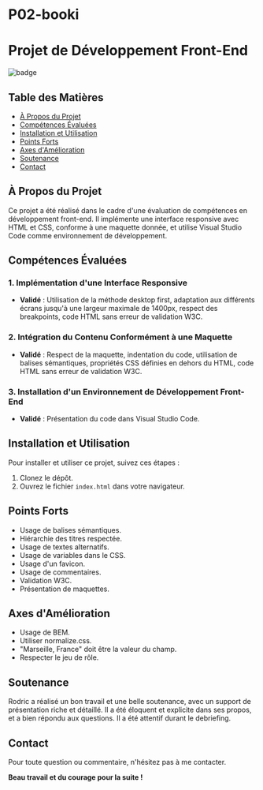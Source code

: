 # P02-booki

# Projet de Développement Front-End

![badge](lien_vers_badge)

## Table des Matières
- [À Propos du Projet](#à-propos-du-projet)
- [Compétences Évaluées](#compétences-évaluées)
- [Installation et Utilisation](#installation-et-utilisation)
- [Points Forts](#points-forts)
- [Axes d'Amélioration](#axes-damélioration)
- [Soutenance](#soutenance)
- [Contact](#contact)

## À Propos du Projet
Ce projet a été réalisé dans le cadre d'une évaluation de compétences en développement front-end. Il implémente une interface responsive avec HTML et CSS, conforme à une maquette donnée, et utilise Visual Studio Code comme environnement de développement.

## Compétences Évaluées
### 1. Implémentation d'une Interface Responsive
- **Validé** : Utilisation de la méthode desktop first, adaptation aux différents écrans jusqu'à une largeur maximale de 1400px, respect des breakpoints, code HTML sans erreur de validation W3C.

### 2. Intégration du Contenu Conformément à une Maquette
- **Validé** : Respect de la maquette, indentation du code, utilisation de balises sémantiques, propriétés CSS définies en dehors du HTML, code HTML sans erreur de validation W3C.

### 3. Installation d'un Environnement de Développement Front-End
- **Validé** : Présentation du code dans Visual Studio Code.

## Installation et Utilisation
Pour installer et utiliser ce projet, suivez ces étapes :
1. Clonez le dépôt.
2. Ouvrez le fichier `index.html` dans votre navigateur.

## Points Forts
- Usage de balises sémantiques.
- Hiérarchie des titres respectée.
- Usage de textes alternatifs.
- Usage de variables dans le CSS.
- Usage d'un favicon.
- Usage de commentaires.
- Validation W3C.
- Présentation de maquettes.

## Axes d'Amélioration
- Usage de BEM.
- Utiliser normalize.css.
- "Marseille, France" doit être la valeur du champ.
- Respecter le jeu de rôle.

## Soutenance
Rodric a réalisé un bon travail et une belle soutenance, avec un support de présentation riche et détaillé. Il a été éloquent et explicite dans ses propos, et a bien répondu aux questions. Il a été attentif durant le debriefing.

## Contact
Pour toute question ou commentaire, n'hésitez pas à me contacter.

**Beau travail et du courage pour la suite !**
